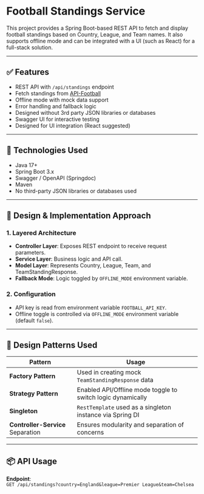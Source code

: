 # Football Standings Service

This project provides a Spring Boot-based REST API to fetch and display football standings based on Country, League, and Team names. It also supports offline mode and can be integrated with a UI (such as React) for a full-stack solution.

---

## ✅ Features

- REST API with `/api/standings` endpoint
- Fetch standings from [API-Football](https://apifootball.com/documentation/)
- Offline mode with mock data support
- Error handling and fallback logic
- Designed without 3rd party JSON libraries or databases
- Swagger UI for interactive testing
- Designed for UI integration (React suggested)

---

## 🔧 Technologies Used

- Java 17+
- Spring Boot 3.x
- Swagger / OpenAPI (Springdoc)
- Maven
- No third-party JSON libraries or databases used

---

## 📐 Design & Implementation Approach

### 1. **Layered Architecture**
- **Controller Layer**: Exposes REST endpoint to receive request parameters.
- **Service Layer**: Business logic and API call.
- **Model Layer**: Represents Country, League, Team, and TeamStandingResponse.
- **Fallback Mode**: Logic toggled by `OFFLINE_MODE` environment variable.

### 2. **Configuration**
- API key is read from environment variable `FOOTBALL_API_KEY`.
- Offline toggle is controlled via `OFFLINE_MODE` environment variable (default `false`).

---

## 🧩 Design Patterns Used

| Pattern             | Usage                                                                 |
|---------------------|------------------------------------------------------------------------|
| **Factory Pattern** | Used in creating mock `TeamStandingResponse` data                      |
| **Strategy Pattern**| Enabled API/Offline mode toggle to switch logic dynamically            |
| **Singleton**       | `RestTemplate` used as a singleton instance via Spring DI              |
| **Controller-Service** Separation | Ensures modularity and separation of concerns            |

---

## 📦 API Usage

**Endpoint**:  
`GET /api/standings?country=England&league=Premier League&team=Chelsea`
